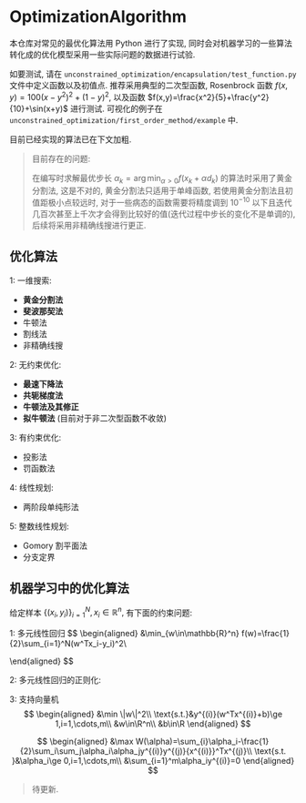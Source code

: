 # OptimizationAlgorithm
本仓库对常见的最优化算法用 Python 进行了实现, 同时会对机器学习的一些算法转化成的优化模型采用一些实际问题的数据进行试验.

如要测试, 请在 `unconstrained_optimization/encapsulation/test_function.py` 文件中定义函数以及初值点. 推荐采用典型的二次型函数, Rosenbrock 函数 $f(x,y)=100(x-y^2)^2+(1-y)^2 ,$ 以及函数 $f(x,y)=\frac{x^2}{5}+\frac{y^2}{10}+\sin(x+y)$ 进行测试. 可视化的例子在 `unconstrained_optimization/first_order_method/example` 中.

目前已经实现的算法已在下文加粗.

> 目前存在的问题:
>
> 在编写时求解最优步长  $\alpha_k=\arg\min_{\alpha>0}f(x_k+\alpha d_k)$ 的算法时采用了黄金分割法, 这是不对的, 黄金分割法只适用于单峰函数, 若使用黄金分割法且初值距极小点较远时, 对于一些病态的函数需要将精度调到 $10^{-10}$ 以下且迭代几百次甚至上千次才会得到比较好的值(迭代过程中步长的变化不是单调的), 后续将采用非精确线搜进行更正. 

## 优化算法

1: 一维搜索:

- **黄金分割法**
- **斐波那契法**
- 牛顿法
- 割线法
- 非精确线搜

2: 无约束优化:

- **最速下降法**
- **共轭梯度法**
- **牛顿法及其修正**
- **拟牛顿法** (目前对于非二次型函数不收敛)

3: 有约束优化:

- 投影法
- 罚函数法

4: 线性规划:

- 两阶段单纯形法

5: 整数线性规划:

- Gomory 割平面法
- 分支定界

## 机器学习中的优化算法

给定样本 $\{(x_i,y_i)\}_{i=1}^N,x_i\in\mathbb{R}^n,$ 有下面的约束问题:

1: 多元线性回归
$$
\begin{aligned}
&\min_{w\in\mathbb{R}^n} f(w)=\frac{1}{2}\sum_{i=1}^N(w^Tx_i-y_i)^2\\

\end{aligned}
$$

2: 多元线性回归的正则化:

3: 支持向量机
$$
\begin{aligned}
&\min \|w\|^2\\
\text{s.t.}&y^{(i)}(w^Tx^{(i)}+b)\ge 1,i=1,\cdots,m\\
&w\in\R^n\\
&b\in\R
\end{aligned}
$$

$$
\begin{aligned}
&\max W(\alpha)=\sum_{i}\alpha_i-\frac{1}{2}\sum_i\sum_j\alpha_i\alpha_jy^{(i)}y^{(j)}{x^{(i)}}^Tx^{(j)}\\
\text{s.t. }&\alpha_i\ge 0,i=1,\cdots,m\\
&\sum_{i=1}^m\alpha_iy^{(i)}=0
\end{aligned}
$$

> 待更新.


